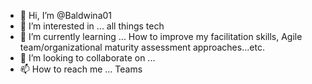 - 👋 Hi, I’m @Baldwina01
- 👀 I’m interested in ... all things tech
- 🌱 I’m currently learning ... How to improve my facilitation skills, Agile team/organizational maturity assessment approaches...etc. 
- 💞️ I’m looking to collaborate on ... 
- 📫 How to reach me ... Teams 

<!---
Baldwina01/Baldwina01 is a ✨ special ✨ repository because its `README.md` (this file) appears on your GitHub profile.
You can click the Preview link to take a look at your changes.
--->

